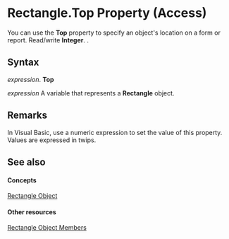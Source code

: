 
# Rectangle.Top Property (Access)

You can use the  **Top** property to specify an object's location on a form or report. Read/write **Integer**. .


## Syntax

 _expression_. **Top**

 _expression_ A variable that represents a **Rectangle** object.


## Remarks

In Visual Basic, use a numeric expression to set the value of this property. Values are expressed in twips.


## See also


#### Concepts


[Rectangle Object](ea624e43-c6a6-36ee-2b0b-4530a0cff3ef.md)
#### Other resources


[Rectangle Object Members](300066be-d07d-a55c-07c6-f63233cc51cc.md)

